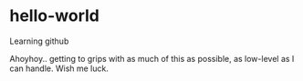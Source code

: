 # hello-world
Learning github

Ahoyhoy.. getting to grips with as much of this as possible, as low-level as I can handle. Wish me luck.
